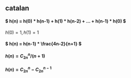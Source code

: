 ## catalan

#### $ h(n) = h(0) * h(n-1) + h(1) * h(n-2) + ... + h(n-1) * h(0)  $

$h(0) = 1,h(1) = 1$ 

#### $ h(n) = h(n-1) * \frac{4n-2}{n+1} $

#### $h(n) = C_{2n}^{n}/(n+1)$

#### $h(n) = C_{2n}^n-C_{2n}^{n-1}$

